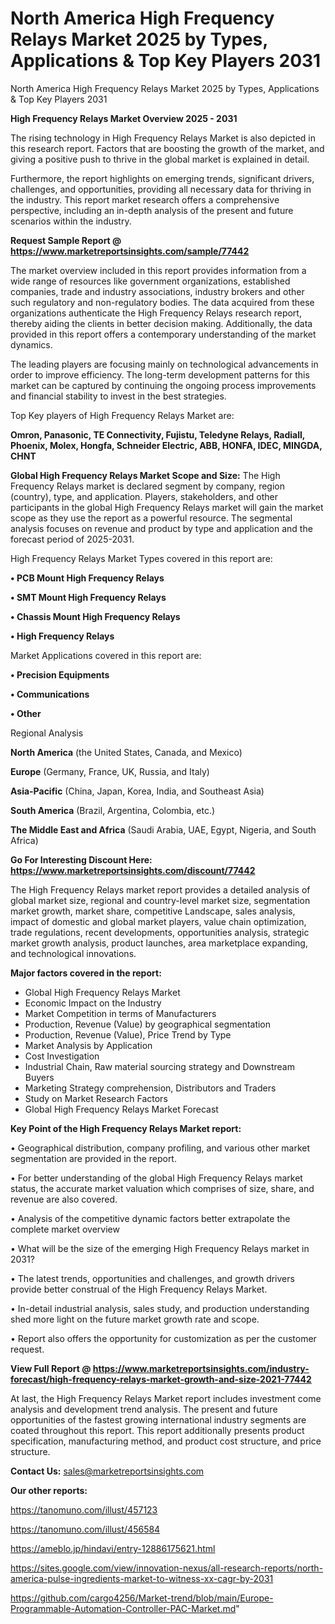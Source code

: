 # North America High Frequency Relays Market 2025 by Types, Applications & Top Key Players 2031
North America High Frequency Relays Market 2025 by Types, Applications & Top Key Players 2031

<Strong> High Frequency Relays Market Overview 2025 - 2031</strong>

The rising technology in High Frequency Relays Market is also depicted in this research report. Factors that are boosting the growth of the market, and giving a positive push to thrive in the global market is explained in detail.

Furthermore, the report highlights on emerging trends, significant drivers, challenges, and opportunities, providing all necessary data for thriving in the industry. This report market research offers a comprehensive perspective, including an in-depth analysis of the present and future scenarios within the industry.

<strong>Request Sample Report @ <a href=https://www.marketreportsinsights.com/sample/77442>https://www.marketreportsinsights.com/sample/77442</a></strong>

The market overview included in this report provides information from a wide range of resources like government organizations, established companies, trade and industry associations, industry brokers and other such regulatory and non-regulatory bodies. The data acquired from these organizations authenticate the High Frequency Relays research report, thereby aiding the clients in better decision making. Additionally, the data provided in this report offers a contemporary understanding of the market dynamics.

The leading players are focusing mainly on technological advancements in order to improve efficiency. The long-term development patterns for this market can be captured by continuing the ongoing process improvements and financial stability to invest in the best strategies.

Top Key players of High Frequency Relays Market are:

<strong>Omron, Panasonic, TE Connectivity, Fujistu, Teledyne Relays, Radiall, Phoenix, Molex, Hongfa, Schneider Electric, ABB, HONFA, IDEC, MINGDA, CHNT</strong>

<strong><b>Global High Frequency Relays Market Scope and Size:</b></strong>
The High Frequency Relays market is declared segment by company, region (country), type, and application. Players, stakeholders, and other participants in the global High Frequency Relays market will gain the market scope as they use the report as a powerful resource. The segmental analysis focuses on revenue and product by type and application and the forecast period of 2025-2031.

High Frequency Relays Market Types covered in this report are:

<strong>• PCB Mount High Frequency Relays

• SMT Mount High Frequency Relays

• Chassis Mount High Frequency Relays

• High Frequency Relays</strong>

Market Applications covered in this report are:

<strong>• Precision Equipments

• Communications

• Other</strong> 

Regional Analysis

<strong>North America</strong> (the United States, Canada, and Mexico)

<strong>Europe</strong> (Germany, France, UK, Russia, and Italy)

<strong>Asia-Pacific</strong> (China, Japan, Korea, India, and Southeast Asia)

<strong>South America</strong> (Brazil, Argentina, Colombia, etc.)

<strong>The Middle East and Africa</strong> (Saudi Arabia, UAE, Egypt, Nigeria, and South Africa)

<strong>Go For Interesting Discount Here: <a href=https://www.marketreportsinsights.com/discount/77442>https://www.marketreportsinsights.com/discount/77442</a></strong>

The High Frequency Relays market report provides a detailed analysis of global market size, regional and country-level market size, segmentation market growth, market share, competitive Landscape, sales analysis, impact of domestic and global market players, value chain optimization, trade regulations, recent developments, opportunities analysis, strategic market growth analysis, product launches, area marketplace expanding, and technological innovations.

<strong><b>Major factors covered in the report:</b></strong>
<ul>
  <li>Global High Frequency Relays Market </li>
  <li>Economic Impact on the Industry</li>
  <li>Market Competition in terms of Manufacturers</li>
  <li>Production, Revenue (Value) by geographical segmentation</li>
  <li>Production, Revenue (Value), Price Trend by Type</li>
  <li>Market Analysis by Application</li>
  <li>Cost Investigation</li>
  <li>Industrial Chain, Raw material sourcing strategy and Downstream Buyers</li>
  <li>Marketing Strategy comprehension, Distributors and Traders</li>
  <li>Study on Market Research Factors</li>
  <li>Global High Frequency Relays Market Forecast</li>
</ul>

<strong><b>Key Point of the High Frequency Relays Market report:</b></strong>

• Geographical distribution, company profiling, and various other market segmentation are provided in the report.

• For better understanding of the global High Frequency Relays market status, the accurate market valuation which comprises of size, share, and revenue are also covered.

• Analysis of the competitive dynamic factors better extrapolate the complete market overview

• What will be the size of the emerging High Frequency Relays market in 2031?

• The latest trends, opportunities and challenges, and growth drivers provide better construal of the High Frequency Relays Market.

• In-detail industrial analysis, sales study, and production understanding shed more light on the future market growth rate and scope.

• Report also offers the opportunity for customization as per the customer request.

<strong><b>View Full Report @ <a href=https://www.marketreportsinsights.com/industry-forecast/high-frequency-relays-market-growth-and-size-2021-77442>https://www.marketreportsinsights.com/industry-forecast/high-frequency-relays-market-growth-and-size-2021-77442</a></b></strong>


At last, the High Frequency Relays Market report includes investment come analysis and development trend analysis. The present and future opportunities of the fastest growing international industry segments are coated throughout this report. This report additionally presents product specification, manufacturing method, and product cost structure, and price structure.

<strong>Contact Us:</strong>
sales@marketreportsinsights.com

<strong>Our other reports:</strong>

<a href=https://tanomuno.com/illust/457123>https://tanomuno.com/illust/457123</a>

<a href=https://tanomuno.com/illust/456584>https://tanomuno.com/illust/456584</a>

<a href=https://ameblo.jp/hindavi/entry-12886175621.html>https://ameblo.jp/hindavi/entry-12886175621.html</a>

<a href=https://sites.google.com/view/innovation-nexus/all-research-reports/north-america-pulse-ingredients-market-to-witness-xx-cagr-by-2031>https://sites.google.com/view/innovation-nexus/all-research-reports/north-america-pulse-ingredients-market-to-witness-xx-cagr-by-2031</a>

<a href=https://github.com/cargo4256/Market-trend/blob/main/Europe-Programmable-Automation-Controller-PAC-Market.md>https://github.com/cargo4256/Market-trend/blob/main/Europe-Programmable-Automation-Controller-PAC-Market.md</a>"
